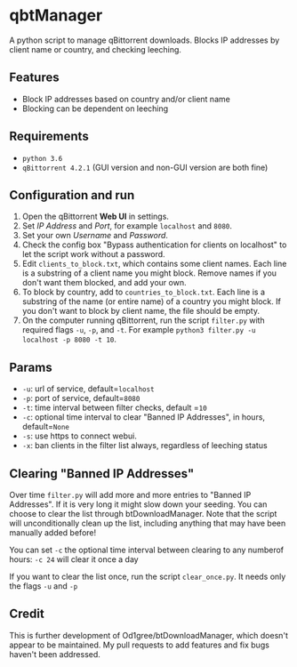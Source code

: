 # qbtManager
A python script to manage qBittorrent downloads.  Blocks IP addresses by client name or country, and checking leeching.

## Features
* Block IP addresses based on country and/or client name
* Blocking can be dependent on leeching

## Requirements
* `python 3.6`
* `qBittorrent 4.2.1` (GUI version and non-GUI version are both fine)

## Configuration and run
1. Open the qBittorrent **Web UI** in settings.
2. Set *IP Address* and *Port*, for example `localhost` and `8080`.
3. Set your own *Username* and *Password*.
4. Check the config box "Bypass authentication for clients on localhost" to let the script work without a password.
5. Edit `clients_to_block.txt`, which contains some client names.  Each line is a substring of a client name you might block.  Remove names if you don't want them blocked, and add your own.
6. To block by country, add to `countries_to_block.txt`.  Each line is a substring of the name (or entire name) of a country you might block.  If you don't want to block by client name, the file should be empty.
7. On the computer running qBittorrent, run the script `filter.py` with required flags `-u`, `-p`, and `-t`.  For example `python3 filter.py -u localhost -p 8080 -t 10`.

## Params
* `-u`: url of service, default=`localhost`
* `-p`: port of service, default=`8080`
* `-t`: time interval between filter checks, default =`10`
* `-c`: optional time interval to clear "Banned IP Addresses", in hours, default=`None`
* `-s`: use https to connect webui.
* `-x`: ban clients in the filter list always, regardless of leeching status

## Clearing "Banned IP Addresses"
Over time `filter.py` will add more and more entries to "Banned IP Addresses". If it is very long it might slow down your seeding.  You can choose to clear the list through btDownloadManager. Note that the script will unconditionally clean up the list, including anything that may have been manually added before!

You can set `-c` the optional time interval between clearing to any numberof hours: `-c 24` will clear it once a day

If you want to clear the list once, run the script `clear_once.py`.  It needs only the flags `-u` and `-p`

## Credit
This is further development of Od1gree/btDownloadManager, which doesn't appear to be maintained. My pull requests to add features and fix bugs haven't been addressed.